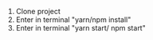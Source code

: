 1. Clone project
2. Enter in terminal "yarn/npm install"
3. Enter in terminal "yarn start/ npm start"
